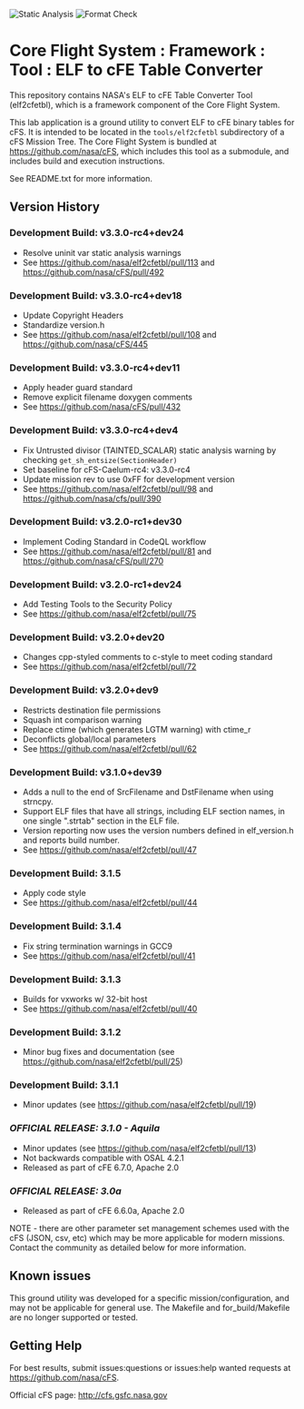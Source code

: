 ![Static Analysis](https://github.com/nasa/elf2cfetbl/workflows/Static%20Analysis/badge.svg)
![Format Check](https://github.com/nasa/elf2cfetbl/workflows/Format%20Check/badge.svg)

# Core Flight System : Framework : Tool : ELF to cFE Table Converter

This repository contains NASA's ELF to cFE Table Converter Tool (elf2cfetbl), which is a framework component of the Core Flight System.

This lab application is a ground utility to convert ELF to cFE binary tables for cFS. It is intended to be located in the `tools/elf2cfetbl` subdirectory of a cFS Mission Tree. The Core Flight System is bundled at <https://github.com/nasa/cFS>, which includes this tool as a submodule, and includes build and execution instructions.

See README.txt for more information.

## Version History

### Development Build: v3.3.0-rc4+dev24

- Resolve uninit var static analysis warnings
- See <https://github.com/nasa/elf2cfetbl/pull/113> and <https://github.com/nasa/cFS/pull/492> 

### Development Build: v3.3.0-rc4+dev18

- Update Copyright Headers
- Standardize version.h 
- See <https://github.com/nasa/elf2cfetbl/pull/108> and <https://github.com/nasa/cFS/445>

### Development Build: v3.3.0-rc4+dev11

- Apply header guard standard 
- Remove explicit filename doxygen comments
- See <https://github.com/nasa/cFS/pull/432>

### Development Build: v3.3.0-rc4+dev4

- Fix Untrusted divisor (TAINTED_SCALAR) static analysis warning by checking `get_sh_entsize(SectionHeader)`
- Set baseline for cFS-Caelum-rc4: v3.3.0-rc4
- Update mission rev to use 0xFF for development version
- See <https://github.com/nasa/elf2cfetbl/pull/98> and <https://github.com/nasa/cfs/pull/390>

### Development Build: v3.2.0-rc1+dev30

-  Implement Coding Standard in CodeQL workflow
- See <https://github.com/nasa/elf2cfetbl/pull/81> and <https://github.com/nasa/cFS/pull/270>

### Development Build: v3.2.0-rc1+dev24

- Add Testing Tools to the Security Policy
- See <https://github.com/nasa/elf2cfetbl/pull/75>

### Development Build: v3.2.0+dev20

- Changes cpp-styled comments to c-style to meet coding standard
- See <https://github.com/nasa/elf2cfetbl/pull/72>

### Development Build: v3.2.0+dev9

- Restricts destination file permissions
- Squash int comparison warning
- Replace ctime (which generates LGTM warning) with ctime_r
- Deconflicts global/local parameters
- See <https://github.com/nasa/elf2cfetbl/pull/62>

### Development Build: v3.1.0+dev39

- Adds a null to the end of SrcFilename and DstFilename when using strncpy.
- Support ELF files that have all strings, including ELF section names, in one single ".strtab" section in the ELF file.
- Version reporting now uses the version numbers defined in elf_version.h and reports build number.
- See  <https://github.com/nasa/elf2cfetbl/pull/47>

### Development Build: 3.1.5

- Apply code style
- See <https://github.com/nasa/elf2cfetbl/pull/44>

### Development Build: 3.1.4

- Fix string termination warnings in GCC9
- See <https://github.com/nasa/elf2cfetbl/pull/41>

### Development Build: 3.1.3

- Builds for vxworks w/ 32-bit host
- See <https://github.com/nasa/elf2cfetbl/pull/40>

### Development Build: 3.1.2

- Minor bug fixes and documentation (see <https://github.com/nasa/elf2cfetbl/pull/25>)

### Development Build: 3.1.1

- Minor updates (see <https://github.com/nasa/elf2cfetbl/pull/19>)

### **_OFFICIAL RELEASE: 3.1.0 - Aquila_**

- Minor updates (see <https://github.com/nasa/elf2cfetbl/pull/13>)
- Not backwards compatible with OSAL 4.2.1
- Released as part of cFE 6.7.0, Apache 2.0

### **_OFFICIAL RELEASE: 3.0a_**

- Released as part of cFE 6.6.0a, Apache 2.0

NOTE - there are other parameter set management schemes used with the cFS (JSON, csv, etc) which may be more applicable for modern missions. Contact the community as detailed below for more information.

## Known issues

This ground utility was developed for a specific mission/configuration, and may not be applicable for general use. The Makefile and for_build/Makefile are no longer supported or tested.

## Getting Help

For best results, submit issues:questions or issues:help wanted requests at <https://github.com/nasa/cFS>.

Official cFS page: <http://cfs.gsfc.nasa.gov>
